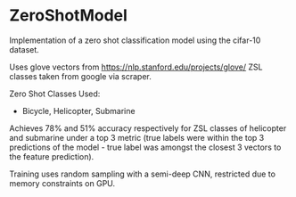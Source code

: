 # ZeroShotModel

Implementation of a zero shot classification model using the cifar-10 dataset.

Uses glove vectors from https://nlp.stanford.edu/projects/glove/
ZSL classes taken from google via scraper.

Zero Shot Classes Used:
- Bicycle, Helicopter, Submarine

Achieves 78% and 51% accuracy respectively for ZSL classes of helicopter and submarine under a top 3 metric (true labels were within the top 3 predictions of the model - true label was amongst the closest 3 vectors to the feature prediction).

Training uses random sampling with a semi-deep CNN, restricted due to memory constraints on GPU.

